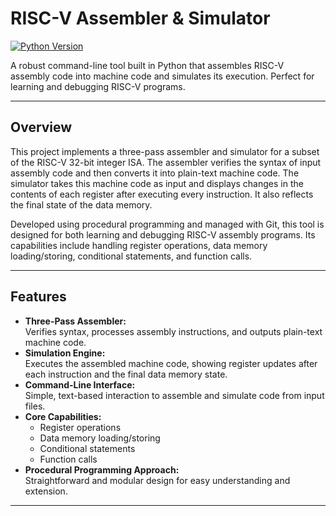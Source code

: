 # RISC-V Assembler & Simulator

[![Python Version](https://img.shields.io/badge/python-3.8%2B-blue.svg)](https://www.python.org/)

A robust command-line tool built in Python that assembles RISC-V assembly code into machine code and simulates its execution. Perfect for learning and debugging RISC-V programs.

---

## Overview

This project implements a three-pass assembler and simulator for a subset of the RISC-V 32-bit integer ISA. The assembler verifies the syntax of input assembly code and then converts it into plain-text machine code. The simulator takes this machine code as input and displays changes in the contents of each register after executing every instruction. It also reflects the final state of the data memory.

Developed using procedural programming and managed with Git, this tool is designed for both learning and debugging RISC-V assembly programs. Its capabilities include handling register operations, data memory loading/storing, conditional statements, and function calls.

---

## Features

- **Three-Pass Assembler:**  
  Verifies syntax, processes assembly instructions, and outputs plain-text machine code.
- **Simulation Engine:**  
  Executes the assembled machine code, showing register updates after each instruction and the final data memory state.
- **Command-Line Interface:**  
  Simple, text-based interaction to assemble and simulate code from input files.
- **Core Capabilities:**  
  - Register operations  
  - Data memory loading/storing  
  - Conditional statements  
  - Function calls
- **Procedural Programming Approach:**  
  Straightforward and modular design for easy understanding and extension.

---
